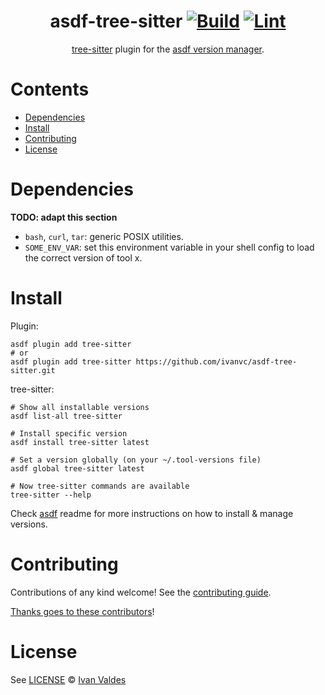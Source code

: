 <div align="center">

# asdf-tree-sitter [![Build](https://github.com/ivanvc/asdf-tree-sitter/actions/workflows/build.yml/badge.svg)](https://github.com/ivanvc/asdf-tree-sitter/actions/workflows/build.yml) [![Lint](https://github.com/ivanvc/asdf-tree-sitter/actions/workflows/lint.yml/badge.svg)](https://github.com/ivanvc/asdf-tree-sitter/actions/workflows/lint.yml)

[tree-sitter](https://github.com/tree-sitter/tree-sitter) plugin for the [asdf version manager](https://asdf-vm.com).

</div>

# Contents

- [Dependencies](#dependencies)
- [Install](#install)
- [Contributing](#contributing)
- [License](#license)

# Dependencies

**TODO: adapt this section**

- `bash`, `curl`, `tar`: generic POSIX utilities.
- `SOME_ENV_VAR`: set this environment variable in your shell config to load the correct version of tool x.

# Install

Plugin:

```shell
asdf plugin add tree-sitter
# or
asdf plugin add tree-sitter https://github.com/ivanvc/asdf-tree-sitter.git
```

tree-sitter:

```shell
# Show all installable versions
asdf list-all tree-sitter

# Install specific version
asdf install tree-sitter latest

# Set a version globally (on your ~/.tool-versions file)
asdf global tree-sitter latest

# Now tree-sitter commands are available
tree-sitter --help
```

Check [asdf](https://github.com/asdf-vm/asdf) readme for more instructions on how to
install & manage versions.

# Contributing

Contributions of any kind welcome! See the [contributing guide](contributing.md).

[Thanks goes to these contributors](https://github.com/ivanvc/asdf-tree-sitter/graphs/contributors)!

# License

See [LICENSE](LICENSE) © [Ivan Valdes](https://github.com/ivanvc/)
